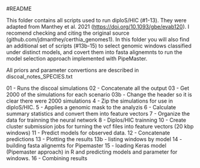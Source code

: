 #README

This folder contains all scripts used to run diploS/HIC (#1-13). They were adapted from Manthey et al. 2021 (https://doi.org/10.1093/gbe/evab120). I recomend checking and citing the original source (github.com/jdmanthey/certhia_genomes1).
In this folder you will also find an additional set of scripts (#13b-15) to select genomic windows classified under distinct models, and covert them into fasta alignemnts to run the model selection approach implemented with PipeMaster.

All priors and parameter convertions are described in discoal_notes_SPECIES.txt

01 - Runs the discoal simulations
02 - Concatenate all the output 
03 - Get 2000 of the simulations for each scenario
03b - Change the header so it is clear there were 2000 simulations 
4 - Zip the simulations for use in diploS/HIC.
5 - Applies a genomic mask to the analyzis
6 - Calculate summary statistics and convert them into feature vectors
7 - Organize the data for trainning the neural network
8 - Diplos/HIC trainning
10 - Create cluster submission jobs for turning the vcf files into feature vectors (20 kbp windows)
11 - Predict models for observed data.
12 - Concatenate predictions
13 - Plotting the results
13b - listing windows by model
14 - building fasta alignemts for Pipemaster
15 - loading Keras model (Pipemaster approach) in R and predicting models and parameter for windows.
16 - Combining results